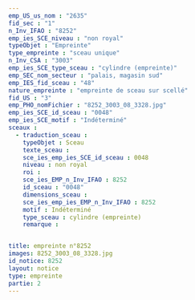 ```yaml
---
emp_US_us_nom : "2635"
fid_sec : "1"
n_Inv_IFAO : "8252"
emp_ies_SCE_niveau : "non royal"
typeObjet : "Empreinte"
type_empreinte : "sceau unique"
n_Inv_CSA : "3003"
emp_ies_SCE_type_sceau : "cylindre (empreinte)"
emp_SEC_nom_secteur : "palais, magasin sud"
emp_IES_fid_sceau : "48"
nature_empreinte : "empreinte de sceau sur scellé"
fid_US : "3"
emp_PHO_nomFichier : "8252_3003_08_3328.jpg"
emp_ies_SCE_id_sceau : "0048"
emp_ies_SCE_motif : "Indéterminé"
sceaux :
  - traduction_sceau : 
    typeObjet : Sceau
    texte_sceau : 
    sce_ies_emp_ies_SCE_id_sceau : 0048
    niveau : non royal
    roi : 
    sce_ies_EMP_n_Inv_IFAO : 8252
    id_sceau : "0048"
    dimensions_sceau : 
    sce_ies_emp_ies_EMP_n_Inv_IFAO : 8252
    motif : Indéterminé
    type_sceau : cylindre (empreinte)
    remarque : 


title: empreinte n°8252
images: 8252_3003_08_3328.jpg
id_notice: 8252
layout: notice
type: empreinte
partie: 2
---
```


